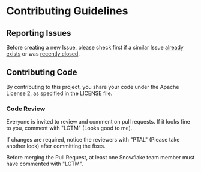 # Contributing Guidelines

## Reporting Issues

Before creating a new Issue, please check first if a similar Issue [already exists](https://github.com/snowflakedb/gosnowflake/issues?state=open) or was [recently closed](https://github.com/snowflakedb/gosnowflake/issues?direction=desc&page=1&sort=updated&state=closed).

## Contributing Code

By contributing to this project, you share your code under the Apache License 2, as specified in the LICENSE file.

### Code Review

Everyone is invited to review and comment on pull requests.
If it looks fine to you, comment with "LGTM" (Looks good to me).

If changes are required, notice the reviewers with "PTAL" (Please take another look) after committing the fixes.

Before merging the Pull Request, at least one Snowflake team member must have commented with "LGTM".

